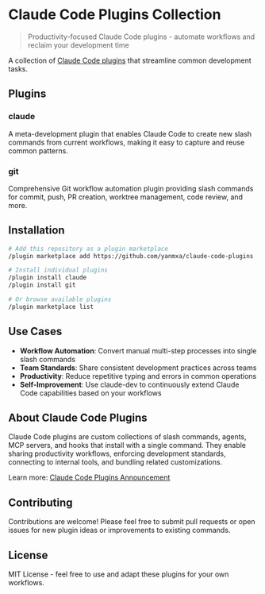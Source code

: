 # Claude Code Plugins Collection

> Productivity-focused Claude Code plugins - automate workflows and reclaim your development time

A collection of [Claude Code plugins](https://www.anthropic.com/news/claude-code-plugins) that streamline common development tasks.

## Plugins

### claude

A meta-development plugin that enables Claude Code to create new slash commands from current workflows, making it easy to capture and reuse common patterns.

### git

Comprehensive Git workflow automation plugin providing slash commands for commit, push, PR creation, worktree management, code review, and more.

## Installation

```bash
# Add this repository as a plugin marketplace
/plugin marketplace add https://github.com/yanmxa/claude-code-plugins

# Install individual plugins
/plugin install claude
/plugin install git

# Or browse available plugins
/plugin marketplace list
```

## Use Cases

- **Workflow Automation**: Convert manual multi-step processes into single slash commands
- **Team Standards**: Share consistent development practices across teams
- **Productivity**: Reduce repetitive typing and errors in common operations
- **Self-Improvement**: Use claude-dev to continuously extend Claude Code capabilities based on your workflows

## About Claude Code Plugins

Claude Code plugins are custom collections of slash commands, agents, MCP servers, and hooks that install with a single command. They enable sharing productivity workflows, enforcing development standards, connecting to internal tools, and bundling related customizations.

Learn more: [Claude Code Plugins Announcement](https://www.anthropic.com/news/claude-code-plugins)

## Contributing

Contributions are welcome! Please feel free to submit pull requests or open issues for new plugin ideas or improvements to existing commands.

## License

MIT License - feel free to use and adapt these plugins for your own workflows.
